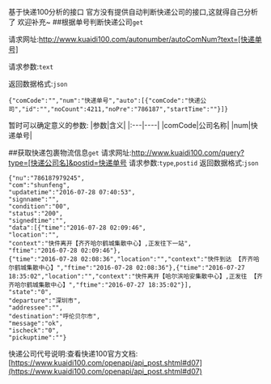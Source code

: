 
基于快递100分析的接口
官方没有提供自动判断快递公司的接口,这就得自己分析了
欢迎补充~
##根据单号判断快递公司`get`

请求网址:http://www.kuaidi100.com/autonumber/autoComNum?text=[快递单号]

请求参数:`text`

返回数据格式:`json`

    {"comCode":"","num":"快递单号","auto":[{"comCode":"快递公司","id":"","noCount":4211,"noPre":"786187","startTime":""}]}
    
暂时可以确定意义的参数:
|参数|含义|
|:---|----|
|comCode|公司名称|
|num|快递单号|



##获取快递包裹物流信息`get`
请求网址:http://www.kuaidi100.com/query?type=[快递公司名]&postid=快递单号
请求参数:`type`,`postid`
返回数据格式:`json`

    {"nu":"786187979245",
    "com":"shunfeng",
    "updatetime":"2016-07-28 07:40:53",
    "signname":"",
    "condition":"00",
    "status":"200",
    "signedtime":"",
    "data":[{"time":"2016-07-28 02:09:46",
    "location":"",
    "context":"快件离开【齐齐哈尔鹤城集散中心】,正发往下一站",
    "ftime":"2016-07-28 02:09:46"},
    {"time":"2016-07-28 02:08:36","location":"","context":"快件到达 【齐齐哈尔鹤城集散中心】","ftime":"2016-07-28 02:08:36"},{"time":"2016-07-27 18:35:02","location":"","context":"快件离开【哈尔滨哈安集散中心】,正发往 【齐齐哈尔鹤城集散中心】","ftime":"2016-07-27 18:35:02"}],
    "state":"0",
    "departure":"深圳市",
    "addressee":"",
    "destination":"呼伦贝尔市",
    "message":"ok",
    "ischeck":"0",
    "pickuptime":""}

快递公司代号说明:查看快递100官方文档:[https://www.kuaidi100.com/openapi/api_post.shtml#d07](https://www.kuaidi100.com/openapi/api_post.shtml#d07)






